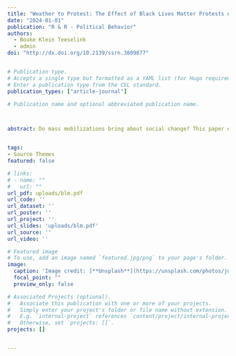 ```yaml
---
title: "Weather to Protest: The Effect of Black Lives Matter Protests on the 2020 Presidential Election"
date: "2024-01-01"
publication: "R & R - Political Behavior"
authors: 
  - Bouke Klein Teeselink
  - admin
doi: "http://dx.doi.org/10.2139/ssrn.3809877"


# Publication type.
# Accepts a single type but formatted as a YAML list (for Hugo requirements).
# Enter a publication type from the CSL standard.
publication_types: ["article-journal"]

# Publication name and optional abbreviated publication name.



abstract: Do mass mobilizations bring about social change? This paper explores this question by studying the impact of the Black Lives Matter protests that erupted after George Floyd’s death on the 2020 presidential election. We show, through an IV and a Diff-in-Diff approach, that variation in protesting activity caused increased support for the Democratic party in counties with heightened protest activity. Our analysis examines the effects of these protests not only on voting but also on public opinion. By distinguishing between the short-term backlash and the long-term effect on racial attitudes and voting behavior, we provide causal evidence of the protests' overall effect, as well as insights into the timeline and mechanisms through which this influence materialized. We show that the observed effects cannot be fully attributed to changes in turnout, and that protests also engender shifts in people’s attitudes about racial disparities.


tags:
- Source Themes
featured: false

# links:
# - name: ""
#   url: ""
url_pdf: uploads/blm.pdf
url_code: ''
url_dataset: ''
url_poster: ''
url_project: ''
url_slides: 'uploads/blm.pdf'
url_source: ''
url_video: ''

# Featured image
# To use, add an image named `featured.jpg/png` to your page's folder. 
image:
  caption: 'Image credit: [**Unsplash**](https://unsplash.com/photos/jdD8gXaTZsc)'
  focal_point: ""
  preview_only: false

# Associated Projects (optional).
#   Associate this publication with one or more of your projects.
#   Simply enter your project's folder or file name without extension.
#   E.g. `internal-project` references `content/project/internal-project/index.md`.
#   Otherwise, set `projects: []`.
projects: []


---
```

